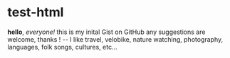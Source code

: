 # test-html
**hello**, *everyone!*
this is my inital Gist on GitHub 
any suggestions are welcome, thanks !
-- I like travel, velobike, nature watching, photography, languages, folk songs, cultures, etc...
